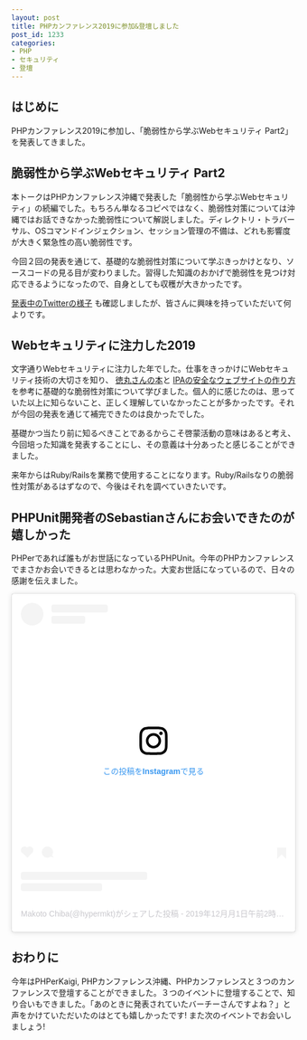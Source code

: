 ```yaml
---
layout: post
title: PHPカンファレンス2019に参加&登壇しました
post_id: 1233
categories: 
- PHP
- セキュリティ
- 登壇
---
```


## はじめに

PHPカンファレンス2019に参加し、「脆弱性から学ぶWebセキュリティ Part2」を発表してきました。

<script async class="speakerdeck-embed" data-id="3edb106c7ce64e89a89a766d75d888ef" data-ratio="1.33333333333333" src="//speakerdeck.com/assets/embed.js"></script>

## 脆弱性から学ぶWebセキュリティ Part2

本トークはPHPカンファレンス沖縄で発表した「脆弱性から学ぶWebセキュリティ」の続編でした。もちろん単なるコピペではなく、脆弱性対策については沖縄ではお話できなかった脆弱性について解説しました。ディレクトリ・トラバーサル、OSコマンドインジェクション、セッション管理の不備は、どれも影響度が大きく緊急性の高い脆弱性です。

今回２回の発表を通じて、基礎的な脆弱性対策について学ぶきっかけとなり、ソースコードの見る目が変わりました。習得した知識のおかげで脆弱性を見つけ対応できるようになったので、自身としても収穫が大きかったです。

[発表中のTwitterの様子](https://twitter.com/search?q=since%3A2019-12-01_14%3A45%3A00_JST+until%3A2019-12-01_15%3A10%3A00_JST+%23phpcon+%23Track3&src=savs) も確認しましたが、皆さんに興味を持っていただいて何よりです。

## Webセキュリティに注力した2019

文字通りWebセキュリティに注力した年でした。仕事をきっかけにWebセキュリティ技術の大切さを知り、
[徳丸さんの本](https://www.amazon.co.jp/%E4%BD%93%E7%B3%BB%E7%9A%84%E3%81%AB%E5%AD%A6%E3%81%B6-%E5%AE%89%E5%85%A8%E3%81%AAWeb%E3%82%A2%E3%83%97%E3%83%AA%E3%82%B1%E3%83%BC%E3%82%B7%E3%83%A7%E3%83%B3%E3%81%AE%E4%BD%9C%E3%82%8A%E6%96%B9-%E7%AC%AC2%E7%89%88-%E8%84%86%E5%BC%B1%E6%80%A7%E3%81%8C%E7%94%9F%E3%81%BE%E3%82%8C%E3%82%8B%E5%8E%9F%E7%90%86%E3%81%A8%E5%AF%BE%E7%AD%96%E3%81%AE%E5%AE%9F%E8%B7%B5-%E5%BE%B3%E4%B8%B8/dp/4797393165/ref=pd_sbs_14_t_0/357-2706109-0860537?_encoding=UTF8&pd_rd_i=4797393165&pd_rd_r=be156c32-7d0a-4a0b-86bb-18be7dd4c9fb&pd_rd_w=fS64M&pd_rd_wg=k8ZFI&pf_rd_p=ca22fd73-0f1e-4b39-9917-c84a20b3f3a8&pf_rd_r=DQM8R8HFG2ED2V9SJEQY&psc=1&refRID=DQM8R8HFG2ED2V9SJEQY)と
[IPAの安全なウェブサイトの作り方](https://www.ipa.go.jp/security/vuln/websecurity.html) を参考に基礎的な脆弱性対策について学びました。個人的に感じたのは、思っていた以上に知らないこと、正しく理解していなかったことが多かったです。それが今回の発表を通じて補完できたのは良かったでした。

基礎かつ当たり前に知るべきことであるからこそ啓蒙活動の意味はあると考え、今回培った知識を発表することにし、その意義は十分あったと感じることができました。

来年からはRuby/Railsを業務で使用することになります。Ruby/Railsなりの脆弱性対策があるはずなので、今後はそれを調べていきたいです。


## PHPUnit開発者のSebastianさんにお会いできたのが嬉しかった

PHPerであれば誰もがお世話になっているPHPUnit。今年のPHPカンファレンスでまさかお会いできるとは思わなかった。大変お世話になっているので、日々の感謝を伝えました。

<blockquote class="instagram-media" data-instgrm-permalink="https://www.instagram.com/p/B5hqzsfAu4X/?utm_source=ig_embed&amp;utm_campaign=loading" data-instgrm-version="12" style=" background:#FFF; border:0; border-radius:3px; box-shadow:0 0 1px 0 rgba(0,0,0,0.5),0 1px 10px 0 rgba(0,0,0,0.15); margin: 1px; max-width:540px; min-width:326px; padding:0; width:99.375%; width:-webkit-calc(100% - 2px); width:calc(100% - 2px);"><div style="padding:16px;"> <a href="https://www.instagram.com/p/B5hqzsfAu4X/?utm_source=ig_embed&amp;utm_campaign=loading" style=" background:#FFFFFF; line-height:0; padding:0 0; text-align:center; text-decoration:none; width:100%;" target="_blank"> <div style=" display: flex; flex-direction: row; align-items: center;"> <div style="background-color: #F4F4F4; border-radius: 50%; flex-grow: 0; height: 40px; margin-right: 14px; width: 40px;"></div> <div style="display: flex; flex-direction: column; flex-grow: 1; justify-content: center;"> <div style=" background-color: #F4F4F4; border-radius: 4px; flex-grow: 0; height: 14px; margin-bottom: 6px; width: 100px;"></div> <div style=" background-color: #F4F4F4; border-radius: 4px; flex-grow: 0; height: 14px; width: 60px;"></div></div></div><div style="padding: 19% 0;"></div> <div style="display:block; height:50px; margin:0 auto 12px; width:50px;"><svg width="50px" height="50px" viewBox="0 0 60 60" version="1.1" xmlns="https://www.w3.org/2000/svg" xmlns:xlink="https://www.w3.org/1999/xlink"><g stroke="none" stroke-width="1" fill="none" fill-rule="evenodd"><g transform="translate(-511.000000, -20.000000)" fill="#000000"><g><path d="M556.869,30.41 C554.814,30.41 553.148,32.076 553.148,34.131 C553.148,36.186 554.814,37.852 556.869,37.852 C558.924,37.852 560.59,36.186 560.59,34.131 C560.59,32.076 558.924,30.41 556.869,30.41 M541,60.657 C535.114,60.657 530.342,55.887 530.342,50 C530.342,44.114 535.114,39.342 541,39.342 C546.887,39.342 551.658,44.114 551.658,50 C551.658,55.887 546.887,60.657 541,60.657 M541,33.886 C532.1,33.886 524.886,41.1 524.886,50 C524.886,58.899 532.1,66.113 541,66.113 C549.9,66.113 557.115,58.899 557.115,50 C557.115,41.1 549.9,33.886 541,33.886 M565.378,62.101 C565.244,65.022 564.756,66.606 564.346,67.663 C563.803,69.06 563.154,70.057 562.106,71.106 C561.058,72.155 560.06,72.803 558.662,73.347 C557.607,73.757 556.021,74.244 553.102,74.378 C549.944,74.521 548.997,74.552 541,74.552 C533.003,74.552 532.056,74.521 528.898,74.378 C525.979,74.244 524.393,73.757 523.338,73.347 C521.94,72.803 520.942,72.155 519.894,71.106 C518.846,70.057 518.197,69.06 517.654,67.663 C517.244,66.606 516.755,65.022 516.623,62.101 C516.479,58.943 516.448,57.996 516.448,50 C516.448,42.003 516.479,41.056 516.623,37.899 C516.755,34.978 517.244,33.391 517.654,32.338 C518.197,30.938 518.846,29.942 519.894,28.894 C520.942,27.846 521.94,27.196 523.338,26.654 C524.393,26.244 525.979,25.756 528.898,25.623 C532.057,25.479 533.004,25.448 541,25.448 C548.997,25.448 549.943,25.479 553.102,25.623 C556.021,25.756 557.607,26.244 558.662,26.654 C560.06,27.196 561.058,27.846 562.106,28.894 C563.154,29.942 563.803,30.938 564.346,32.338 C564.756,33.391 565.244,34.978 565.378,37.899 C565.522,41.056 565.552,42.003 565.552,50 C565.552,57.996 565.522,58.943 565.378,62.101 M570.82,37.631 C570.674,34.438 570.167,32.258 569.425,30.349 C568.659,28.377 567.633,26.702 565.965,25.035 C564.297,23.368 562.623,22.342 560.652,21.575 C558.743,20.834 556.562,20.326 553.369,20.18 C550.169,20.033 549.148,20 541,20 C532.853,20 531.831,20.033 528.631,20.18 C525.438,20.326 523.257,20.834 521.349,21.575 C519.376,22.342 517.703,23.368 516.035,25.035 C514.368,26.702 513.342,28.377 512.574,30.349 C511.834,32.258 511.326,34.438 511.181,37.631 C511.035,40.831 511,41.851 511,50 C511,58.147 511.035,59.17 511.181,62.369 C511.326,65.562 511.834,67.743 512.574,69.651 C513.342,71.625 514.368,73.296 516.035,74.965 C517.703,76.634 519.376,77.658 521.349,78.425 C523.257,79.167 525.438,79.673 528.631,79.82 C531.831,79.965 532.853,80.001 541,80.001 C549.148,80.001 550.169,79.965 553.369,79.82 C556.562,79.673 558.743,79.167 560.652,78.425 C562.623,77.658 564.297,76.634 565.965,74.965 C567.633,73.296 568.659,71.625 569.425,69.651 C570.167,67.743 570.674,65.562 570.82,62.369 C570.966,59.17 571,58.147 571,50 C571,41.851 570.966,40.831 570.82,37.631"></path></g></g></g></svg></div><div style="padding-top: 8px;"> <div style=" color:#3897f0; font-family:Arial,sans-serif; font-size:14px; font-style:normal; font-weight:550; line-height:18px;"> この投稿をInstagramで見る</div></div><div style="padding: 12.5% 0;"></div> <div style="display: flex; flex-direction: row; margin-bottom: 14px; align-items: center;"><div> <div style="background-color: #F4F4F4; border-radius: 50%; height: 12.5px; width: 12.5px; transform: translateX(0px) translateY(7px);"></div> <div style="background-color: #F4F4F4; height: 12.5px; transform: rotate(-45deg) translateX(3px) translateY(1px); width: 12.5px; flex-grow: 0; margin-right: 14px; margin-left: 2px;"></div> <div style="background-color: #F4F4F4; border-radius: 50%; height: 12.5px; width: 12.5px; transform: translateX(9px) translateY(-18px);"></div></div><div style="margin-left: 8px;"> <div style=" background-color: #F4F4F4; border-radius: 50%; flex-grow: 0; height: 20px; width: 20px;"></div> <div style=" width: 0; height: 0; border-top: 2px solid transparent; border-left: 6px solid #f4f4f4; border-bottom: 2px solid transparent; transform: translateX(16px) translateY(-4px) rotate(30deg)"></div></div><div style="margin-left: auto;"> <div style=" width: 0px; border-top: 8px solid #F4F4F4; border-right: 8px solid transparent; transform: translateY(16px);"></div> <div style=" background-color: #F4F4F4; flex-grow: 0; height: 12px; width: 16px; transform: translateY(-4px);"></div> <div style=" width: 0; height: 0; border-top: 8px solid #F4F4F4; border-left: 8px solid transparent; transform: translateY(-4px) translateX(8px);"></div></div></div> <div style="display: flex; flex-direction: column; flex-grow: 1; justify-content: center; margin-bottom: 24px;"> <div style=" background-color: #F4F4F4; border-radius: 4px; flex-grow: 0; height: 14px; margin-bottom: 6px; width: 224px;"></div> <div style=" background-color: #F4F4F4; border-radius: 4px; flex-grow: 0; height: 14px; width: 144px;"></div></div></a><p style=" color:#c9c8cd; font-family:Arial,sans-serif; font-size:14px; line-height:17px; margin-bottom:0; margin-top:8px; overflow:hidden; padding:8px 0 7px; text-align:center; text-overflow:ellipsis; white-space:nowrap;"><a href="https://www.instagram.com/p/B5hqzsfAu4X/?utm_source=ig_embed&amp;utm_campaign=loading" style=" color:#c9c8cd; font-family:Arial,sans-serif; font-size:14px; font-style:normal; font-weight:normal; line-height:17px; text-decoration:none;" target="_blank">Makoto Chiba(@hypermkt)がシェアした投稿</a> - <time style=" font-family:Arial,sans-serif; font-size:14px; line-height:17px;" datetime="2019-12-01T10:14:42+00:00">2019年12月月1日午前2時14分PST</time></p></div></blockquote> <script async src="//www.instagram.com/embed.js"></script>

## おわりに

今年はPHPerKaigi, PHPカンファレンス沖縄、PHPカンファレンスと３つのカンファレンスで登壇することができました。３つのイベントに登壇することで、知り合いもできました。「あのときに発表されていたバーチーさんですよね？」と声をかけていただいたのはとても嬉しかったです! また次のイベントでお会いしましょう!